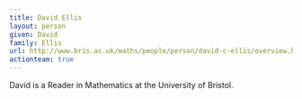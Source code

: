 ```yaml
---
title: David Ellis
layout: person
given: David
family: Ellis
url: http://www.bris.ac.uk/maths/people/person/david-c-ellis/overview.html
actionteam: true
---
```


David is a Reader in Mathematics at the University of Bristol.

